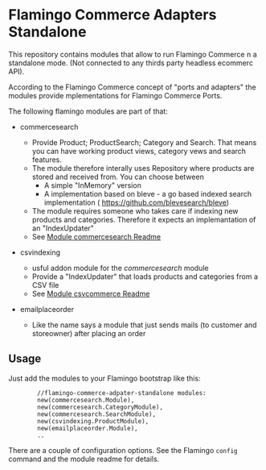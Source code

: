 # Flamingo Commerce Adapters Standalone 

This repository contains modules that allow to run Flamingo Commerce n a standalone mode.
(Not connected to any thirds party headless ecommerc API).

According to the Flamingo Commerce concept of "ports and adapters" the modules provide mplementations for Flamingo Commerce Ports.

The following flamingo modules are part of that:

* commercesearch
    * Provide Product; ProductSearch; Category and Search. That means you can have working product views, category vews and search features.
    * The module therefore interally uses Repository where products are stored and received from. You can choose between
        * A simple "InMemory" version
        * A implementation based on bleve - a go based indexed search implementation ( https://github.com/blevesearch/bleve)
    * The module requires someone who takes care if indexing new products and categories. Therefore it expects an implemantation of an "IndexUpdater"
    * See [Module commercesearch Readme](commercesearch/Readme.md)
    
* csvindexing
    * usful addon module for the *commercesearch* module
    * Provide a "IndexUpdater" that loads products and categories from a CSV file
    * See [Module csvcommerce Readme](csvindexing/Readme.md)
    
* emailplaceorder
    * Like the name says a module that just sends mails (to customer and storeowner) after placing an order
    

    
## Usage

Just add the modules to your Flamingo bootstrap like this:

```
        //flamingo-commerce-adpater-standalone modules:
		new(commercesearch.Module),
		new(commercesearch.CategoryModule),
		new(commercesearch.SearchModule),
		new(csvindexing.ProductModule),
		new(emailplaceorder.Module),
        ..
```

There are a couple of configuration options. See the Flamingo `config` command and the module readme for details.